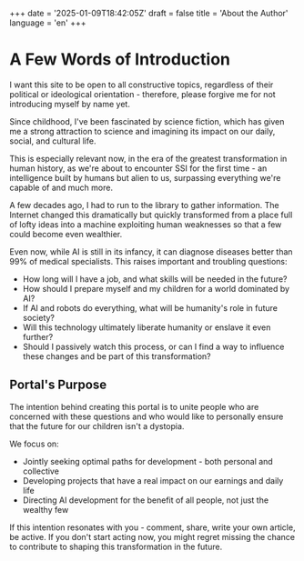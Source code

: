 +++
date = '2025-01-09T18:42:05Z'
draft = false
title = 'About the Author'
language = 'en'
+++

# A Few Words of Introduction

I want this site to be open to all constructive topics, regardless of their political or ideological orientation - therefore, please forgive me for not introducing myself by name yet.

Since childhood, I've been fascinated by science fiction, which has given me a strong attraction to science and imagining its impact on our daily, social, and cultural life.

This is especially relevant now, in the era of the greatest transformation in human history, as we're about to encounter SSI for the first time - an intelligence built by humans but alien to us, surpassing everything we're capable of and much more.

A few decades ago, I had to run to the library to gather information. The Internet changed this dramatically but quickly transformed from a place full of lofty ideas into a machine exploiting human weaknesses so that a few could become even wealthier.

Even now, while AI is still in its infancy, it can diagnose diseases better than 99% of medical specialists. This raises important and troubling questions:

* How long will I have a job, and what skills will be needed in the future?
* How should I prepare myself and my children for a world dominated by AI?
* If AI and robots do everything, what will be humanity's role in future society?
* Will this technology ultimately liberate humanity or enslave it even further?
* Should I passively watch this process, or can I find a way to influence these changes and be part of this transformation?

## Portal's Purpose

The intention behind creating this portal is to unite people who are concerned with these questions and who would like to personally ensure that the future for our children isn't a dystopia.

We focus on:
* Jointly seeking optimal paths for development - both personal and collective
* Developing projects that have a real impact on our earnings and daily life
* Directing AI development for the benefit of all people, not just the wealthy few

If this intention resonates with you - comment, share, write your own article, be active. If you don't start acting now, you might regret missing the chance to contribute to shaping this transformation in the future.